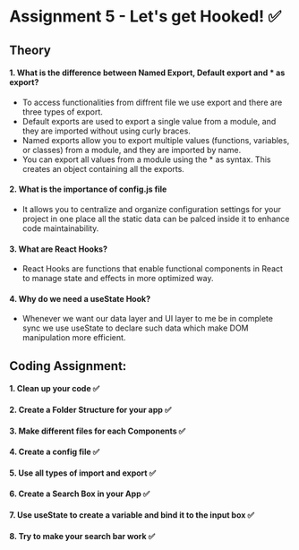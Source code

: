 # Assignment 5 - Let's get Hooked! ✅

## Theory

#### 1. What is the difference between Named Export, Default export and * as export?
- To access functionalities from diffrent file we use export and there are three types of export.
- Default exports are used to export a single value from a module, and they are imported without using curly braces.
- Named exports allow you to export multiple values (functions, variables, or classes) from a module, and they are imported by name.
- You can export all values from a module using the * as syntax. This creates an object containing all the exports.

#### 2. What is the importance of config.js file
- It allows you to centralize and organize configuration settings for your project in one place all the static data can be palced inside it to enhance code maintainability. 
#### 3. What are React Hooks?
- React Hooks are functions that enable functional components in React to manage state and effects in more optimized way.

#### 4. Why do we need a useState Hook?
- Whenever we want our data layer and UI layer to me be in complete sync we use useState to declare such data which make DOM manipulation more efficient.

## Coding Assignment:

#### 1. Clean up your code ✅
#### 2. Create a Folder Structure for your app ✅
#### 3. Make different files for each Components ✅
#### 4. Create a config file ✅
#### 5. Use all types of import and export ✅
#### 6. Create a Search Box in your App ✅
#### 7. Use useState to create a variable and bind it to the input box ✅
#### 8. Try to make your search bar work ✅